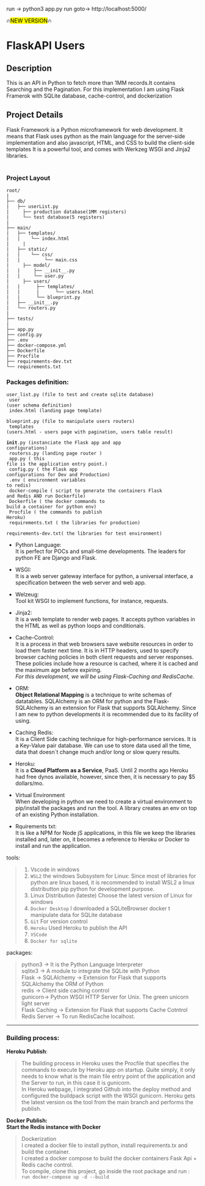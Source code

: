 
run -> python3 app.py run
goto-> http://localhost:5000/


:fire:<mark>NEW VERSION</mark>:fire:<br>

<h1> FlaskAPI Users </h1>

<h2> Description</h2>
This is an API in Python to fetch more than 1MM records.It contains Searching and the Pagination.
For this implementation I am using Flask Framerok with SQLite database, cache-control, and dockerization

<h2>Project Details</h2>

Flask Framework is a Python microframework for web development. It means that Flask uses python as the main language for the server-side implementation and also javascript, HTML, and CSS to build the client-side templates  It is a powerful tool, and comes with Werkzeg WSGI and Jinja2 libraries.
</br>
</br>

### Project Layout
```
root/
|
├── db/
|   ├── userList.py 
|	  ├── production database(1MM registers)   
|	  └── test database(5 registers)
|
├── main/
|   ├── templates/
|   |  	 └── index.html
|	  |
|   ├── static/
|   |	 └── css/
|   |		  └── main.css
|	  ├── model/
|   |     ├── __init__.py
|   |     └── user.py
|	  ├── users/
|   |	   ├── templates/
|   |	   |	  └── users.html
|   |  	   └── blueprint.py
|   ├── __init__.py
|   └── routers.py
|
├── tests/
|
├── app.py
├── config.py
├── .env
├── docker-compose.yml
├── Dockerfile
├── Procfile
├── requirements-dev.txt
└── requirements.txt
```
### Packages definition:<br>
<code>user_list.py  (file to test and create sqlite database)<br>
user                (user schema definition)<br>
index.html          (landing page template)<br>
blueprint.py        (file to manipulate users routers)<br>
templates           (users.html - users page with pagination, users table result)<br>
__init__.py         (instanciate the Flask app and app configurations)<br>
routerss.py          (landing page router )<br> 
app.py              ( this file is the application entry point.)<br>
config.py           ( the Flask app configurations for Dev and Production)<br>
.env                ( environment variables to redis)<br>
docker-compile      ( script to generate the containers Flask and Redis AND run Dockerfile)<br>
Dockerfile          ( the docker commands to build a container for python env)<br>
Procfile            ( the commands to publish Heroku)<br>
requirements.txt    ( the libraries for production)<br>
requirements-dev.txt( the libraries for test environment)</code>

* Python Language:<br>
 It is perfect for POCs and small-time developments. The leaders for python FE are Django and Flask.

* WSGI:<br>
It is a web server gateway interface for python, a universal interface, a specification between the web server and web app.

* Welzeug:<br>
 Tool kit WSGI to implement functions, for instance, requests.

* Jinja2:<br>
 It is a web template to render web pages. It accepts python variables in the HTML as well as python loops and conditionals.

* Cache-Control:<br>
 It is a process in that web browsers save website resources in order to load them faster next time.
 It is in HTTP headers, used to specify browser caching policies in both client requests and server responses. These policies include how a resource is cached, where  it is cached and the maximum age before expiring.<br>
 *For this development, we will be using Flask-Caching and RedisCache.*

* ORM:<br>
 **Object Relational Mapping** is a technique to write schemas of datatables. SQLAlchemy is an ORM for python and the 
 Flask-SQLAlchemy is an extension for Flask that supports SQLAlchemy. Since I am new to python developments it is recommended due to its facility of using.

* Caching Redis:<br>
 It is a Client Side caching technique for high-performance services. It is a Key-Value pair database. We can use to store data used all the time, data that doesn´t change much and/or long or slow query results.</p>

* Heroku:<br>
 It is a **Cloud Platform as a Service**, PaaS. Until 2 months ago Heroku had free dynos available, however, since then, it is necessary to pay $5 dollars/mo.

* Virtual Environment<br>
 When developing in python we need to create a virtual environment to pip/install the packages and run the tool. A library creates an env on top of an existing Python  installation.

* Rquirements txt:<br>
 It is like a NPM for Node jS applications, in this file we keep the libraries installed and, later on, it becomes a reference to Heroku or Docker to install and run the application.

tools:
> 1) Vscode in windows
> 2) `WSL2` the windows Subsystem for Linux:
>    Since most of libraries for python are linux based, it is recommended to install WSL2 a linux distributton pip python for development purpose.
> 3) Linux Distribution (lateste)
>   Choose the latest version of Linux for windows
> 4) `Docker Desktop`
>    I downloaded a SQLiteBrowser docker t manipulate data for SQLite database 
> 5) `Git`
>    For version control 
> 6) `Heroku`
>    Used Heroku to publish the API 
> 7) `VSCode`
> 8) `Docker for sqlite`

packages:
> python3 -> It is the Python Language Interpreter <br>
> sqlite3 -> A module to integrate the SQLite with Python <br>
> Flask   -> SQLAlchemy -> Extension for Flask that supports SQLAlchemy the ORM of Python <br>
> redis   -> Client side caching control <br>
> gunicorn-> Python WSGI HTTP Server for Unix. The green unicorn light server<br>
> Flask Caching -> Extension for Flask that supports Cache Cotntrol<br>
> Redis Server -> To run RedisCache localhost.
--------------------------------------------------------------------------------------------------------------------------------------------------------------------

### Building process:<br>
**Heroku Publish**:<br>
> The building process in Heroku uses the Procfile that specifies the commands to execute by Heroku app on startup. Quite simply, it only needs to know what is the main file entry point of the application and the Server to run, in this case it is gunicorn.<br>
> In Heroku webpage, I integrated Github into the deploy method and configured the buildpack script with the WSGI gunicorn. Heroku gets the latest version os the tool from the main branch and performs the publish.

**Docker Publish:**<br> 
**Start the Redis instance with Docker**<br>
> Dockerization <br>
I created a docker file to install python, install requirements.tx and build the container.<br>
I created a docker compose to build the docker containers Fask Api + Redis cache control.<br>
To compile, clone this project, go inside the root package and run :<br>
`run docker-compose up -d --build` <br> 
